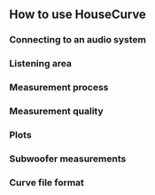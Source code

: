 ## How to use HouseCurve

### Connecting to an audio system

### Listening area

### Measurement process

### Measurement quality

### Plots

### Subwoofer measurements

### Curve file format


